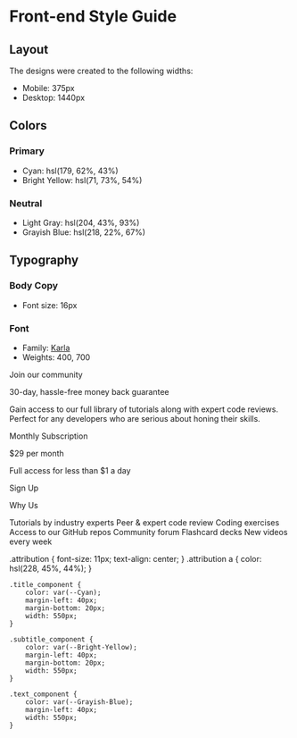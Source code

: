 # Front-end Style Guide

## Layout

The designs were created to the following widths:

- Mobile: 375px
- Desktop: 1440px

## Colors

### Primary

- Cyan: hsl(179, 62%, 43%)
- Bright Yellow: hsl(71, 73%, 54%)

### Neutral

- Light Gray: hsl(204, 43%, 93%)
- Grayish Blue: hsl(218, 22%, 67%)

## Typography

### Body Copy

- Font size: 16px

### Font

- Family: [Karla](https://fonts.google.com/specimen/Karla)
- Weights: 400, 700




 Join our community

  30-day, hassle-free money back guarantee

  Gain access to our full library of tutorials along with expert code reviews. 
  Perfect for any developers who are serious about honing their skills.

  Monthly Subscription

  &dollar;29 per month

  Full access for less than &dollar;1 a day

  Sign Up

  Why Us

  Tutorials by industry experts
  Peer &amp; expert code review
  Coding exercises
  Access to our GitHub repos
  Community forum
  Flashcard decks
  New videos every week
  


   .attribution { font-size: 11px; text-align: center; }
    .attribution a { color: hsl(228, 45%, 44%); }


    .title_component {
        color: var(--Cyan);
        margin-left: 40px;
        margin-bottom: 20px;
        width: 550px;
    }

    .subtitle_component {
        color: var(--Bright-Yellow);
        margin-left: 40px;
        margin-bottom: 20px;
        width: 550px;
    }

    .text_component {
        color: var(--Grayish-Blue);
        margin-left: 40px;
        width: 550px;
    }